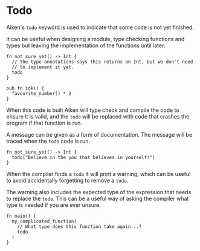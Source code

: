 # Todo

Aiken's `todo` keyword is used to indicate that some code is not yet finished.

It can be useful when designing a module, type checking functions and types
but leaving the implementation of the functions until later.

```aiken
fn not_sure_yet() -> Int {
  // The type annotations says this returns an Int, but we don't need
  // to implement it yet.
  todo
}

pub fn idk() {
  favourite_number() * 2
}
```

When this code is built Aiken will type check and compile the code to ensure
it is valid, and the `todo` will be replaced with code that crashes the
program if that function is run.

A message can be given as a form of documentation. The message will be traced when
the `todo` code is run.

```aiken
fn not_sure_yet() -> Int {
  todo("Believe in the you that believes in yourself!")
}
```

When the compiler finds a `todo` it will print a warning, which can be useful
to avoid accidentally forgetting to remove a `todo`.

The warning also includes the expected type of the expression that needs to
replace the `todo`. This can be a useful way of asking the compiler what type
is needed if you are ever unsure.

```aiken
fn main() {
  my_complicated_function(
    // What type does this function take again...?
    todo
  )
}
```

